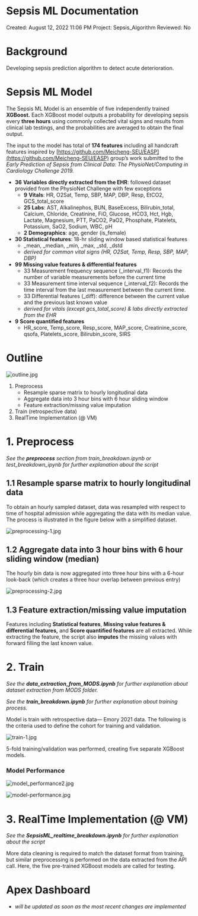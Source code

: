 # Sepsis ML Documentation

Created: August 12, 2022 11:06 PM
Project: Sepsis_Algorithm
Reviewed: No

# Background

Developing sepsis prediction algorithm to detect acute deterioration. 

# Sepsis ML Model

The Sepsis ML Model is an ensemble of five independently trained **XGBoost.** Each XGBoost model outputs a probability for developing sepsis every **three hours** using commonly collected vital signs and results from clinical lab testings, and the probabilities are averaged to obtain the final output.

 The input to the model has total of **174 features** including all handcraft features inspired by [https://github.com/Meicheng-SEU/EASP](https://github.com/Meicheng-SEU/EASP) group’s work submitted to the *Early Prediction of Sepsis from Clinical Data: The PhysioNet/Computing in Cardiology Challenge 2019.* 

- **36** **Variables directly extracted from the EHR**: followed dataset provided from the PhysioNet Challenge with few exceptions
    - **9** **Vitals**: HR, O2Sat, Temp, SBP, MAP, DBP, Resp, EtCO2, GCS_total_score
    - **25** **Labs**: AST, Alkalinephos, BUN, BaseExcess, Bilirubin_total, Calcium, Chloride, Creatinine,  FiO, Glucose, HCO3, Hct, Hgb, Lactate, Magnesium, PTT, PaCO2, PaO2, Phosphate, Platelets, Potassium, SaO2, Sodium, WBC, pH
    - **2** **Demographics**: age, gender (is_female)
- **30 Statistical features**: 18-hr sliding window based statistical features
    - _mean, _median, _min, _max, _std, _dstd
    - *derived for common vital signs (HR, O2Sat, Temp, Resp, SBP, MAP, DBP)*
- **99** **Missing value features & differential features**
    - 33 Measurement frequency sequence (_interval_f1): Records the number of variable measurements before the current time
    - 33 Measurement time interval sequence (_interval_f2): Records the time interval from the last measurement between the current time.
    - 33 Differential features (_diff): difference between the current value and the previous last known value
    - *derived for vitals (except gcs_total_score) & labs directly extracted from the EHR*
- **9** **Score quantified features**
    - HR_score, Temp_score, Resp_score, MAP_score, Creatinine_score, qsofa, Platelets_score, Bilirubin_score, SIRS

# Outline

![outline.jpg](Sepsis%20ML%20Documentation%200a939ba6dca54d82a5887ab63b7126d5/outline.jpg)

1. Preprocess
    - Resample sparse matrix to hourly longitudinal data
    - Aggregate data into 3 hour bins with 6 hour sliding window
    - Feature extraction/missing value imputation
2. Train (retrospective data)
3. RealTime Implementation (@ VM)

# 1. Preprocess

*See the **preprocess** section from train_breakdown.ipynb or test_breakdown_ipynb for further explanation about the script*

## 1.1 Resample sparse matrix to hourly longitudinal data

To obtain an hourly sampled dataset, data was resampled with respect to time of hospital admission while aggregating the data with its median value. The process is illustrated in the figure below with a simplified dataset.

![preprocessing-1.jpg](Sepsis%20ML%20Documentation%200a939ba6dca54d82a5887ab63b7126d5/preprocessing-1.jpg)

## 1.2 Aggregate data into 3 hour bins with 6 hour sliding window (median)

The hourly bin data is now aggregated into three hour bins with a 6-hour look-back (which creates a three hour overlap between previous entry)

![preprocessing-2.jpg](Sepsis%20ML%20Documentation%200a939ba6dca54d82a5887ab63b7126d5/preprocessing-2.jpg)

## 1.3 Feature extraction/missing value imputation

Features including **Statistical features**, **Missing value features & differential features,** and **Score quantified features** are all extracted. While extracting the feature, the script also **imputes** the missing values with forward filling the last known value. 

# 2. Train

*See the **data_extraction_from_MODS.ipynb** for further explanation about dataset extraction from MODS folder.* 

*See the **train_breakdown.ipynb** for further explanation about training process.* 

Model is train with retrospective data— Emory 2021 data. The following is the criteria used to define the cohort for training and validation. 

![train-1.jpg](Sepsis%20ML%20Documentation%200a939ba6dca54d82a5887ab63b7126d5/train-1.jpg)

5-fold training/validation was performed, creating five separate XGBoost models. 

### Model Performance

![model_performance2.jpg](Sepsis%20ML%20Documentation%200a939ba6dca54d82a5887ab63b7126d5/model_performance2.jpg)

![model-performance.jpg](Sepsis%20ML%20Documentation%200a939ba6dca54d82a5887ab63b7126d5/model-performance.jpg)

# 3. RealTime Implementation (@ VM)

*See the **SepsisML_realtime_breakdown.ipynb** for further explanation about the script*

More data cleaning is required to match the dataset format from training, but similar preprocessing is performed on the data extracted from the API call. Here, the five pre-trained XGBoost models are called for testing.

# Apex Dashboard

- *will be updated as soon as the most recent changes are implemented*